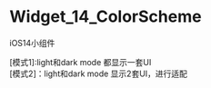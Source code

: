 
# Widget_14_ColorScheme
iOS14小组件      



[模式1]:light和dark mode 都显示一套UI       
[模式2]：light和dark mode 显示2套UI，进行适配



